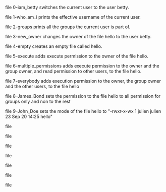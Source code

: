 file 0-iam_betty switches the current user to the user betty.

file 1-who_am_i prints the effective username of the current user.

file 2-groups prints all the groups the current user is part of.

file 3-new_owner changes the owner of the file hello to the user betty.

file 4-empty creates an empty file called hello.

file 5-execute adds execute permission to the owner of the file hello.

file 6-multiple_permissions adds execute permission to the owner and the group owner, and read permission to other users, to the file hello.

file 7-everybody adds execution permission to the owner, the group owner and the other users, to the file hello

file 8-James_Bond sets the permission to the file hello to all permission for groups only and non to the rest

file 9-John_Doe sets the mode of the file hello to "-rwxr-x-wx 1 julien julien 23 Sep 20 14:25 hello"

file 

file 

file 

file 

file 

file 

file 
